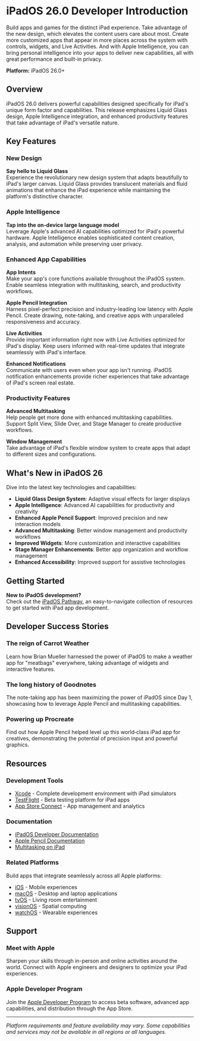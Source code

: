 # iPadOS 26.0 Developer Introduction

Build apps and games for the distinct iPad experience. Take advantage of the new design, which elevates the content users care about most. Create more customized apps that appear in more places across the system with controls, widgets, and Live Activities. And with Apple Intelligence, you can bring personal intelligence into your apps to deliver new capabilities, all with great performance and built-in privacy.

**Platform:** iPadOS 26.0+

## Overview

iPadOS 26.0 delivers powerful capabilities designed specifically for iPad's unique form factor and capabilities. This release emphasizes Liquid Glass design, Apple Intelligence integration, and enhanced productivity features that take advantage of iPad's versatile nature.

## Key Features

### New Design

**Say hello to Liquid Glass**  
Experience the revolutionary new design system that adapts beautifully to iPad's larger canvas. Liquid Glass provides translucent materials and fluid animations that enhance the iPad experience while maintaining the platform's distinctive character.

### Apple Intelligence

**Tap into the on-device large language model**  
Leverage Apple's advanced AI capabilities optimized for iPad's powerful hardware. Apple Intelligence enables sophisticated content creation, analysis, and automation while preserving user privacy.

### Enhanced App Capabilities

**App Intents**  
Make your app's core functions available throughout the iPadOS system. Enable seamless integration with multitasking, search, and productivity workflows.

**Apple Pencil Integration**  
Harness pixel-perfect precision and industry-leading low latency with Apple Pencil. Create drawing, note-taking, and creative apps with unparalleled responsiveness and accuracy.

**Live Activities**  
Provide important information right now with Live Activities optimized for iPad's display. Keep users informed with real-time updates that integrate seamlessly with iPad's interface.

**Enhanced Notifications**  
Communicate with users even when your app isn't running. iPadOS notification enhancements provide richer experiences that take advantage of iPad's screen real estate.

### Productivity Features

**Advanced Multitasking**  
Help people get more done with enhanced multitasking capabilities. Support Split View, Slide Over, and Stage Manager to create productive workflows.

**Window Management**  
Take advantage of iPad's flexible window system to create apps that adapt to different sizes and configurations.

## What's New in iPadOS 26

Dive into the latest key technologies and capabilities:

- **Liquid Glass Design System**: Adaptive visual effects for larger displays
- **Apple Intelligence**: Advanced AI capabilities for productivity and creativity
- **Enhanced Apple Pencil Support**: Improved precision and new interaction models
- **Advanced Multitasking**: Better window management and productivity workflows
- **Improved Widgets**: More customization and interactive capabilities
- **Stage Manager Enhancements**: Better app organization and workflow management
- **Enhanced Accessibility**: Improved support for assistive technologies

## Getting Started

**New to iPadOS development?**  
Check out the [iPadOS Pathway](https://developer.apple.com/ipados/), an easy-to-navigate collection of resources to get started with iPad app development.

## Developer Success Stories

### The reign of Carrot Weather
Learn how Brian Mueller harnessed the power of iPadOS to make a weather app for "meatbags" everywhere, taking advantage of widgets and interactive features.

### The long history of Goodnotes
The note-taking app has been maximizing the power of iPadOS since Day 1, showcasing how to leverage Apple Pencil and multitasking capabilities.

### Powering up Procreate
Find out how Apple Pencil helped level up this world‑class iPad app for creatives, demonstrating the potential of precision input and powerful graphics.

## Resources

### Development Tools
- [Xcode](https://developer.apple.com/xcode/) - Complete development environment with iPad simulators
- [TestFlight](https://developer.apple.com/testflight/) - Beta testing platform for iPad apps
- [App Store Connect](https://developer.apple.com/app-store-connect/) - App management and analytics

### Documentation
- [iPadOS Developer Documentation](https://developer.apple.com/documentation/ipados/)
- [Apple Pencil Documentation](https://developer.apple.com/documentation/pencilkit/)
- [Multitasking on iPad](https://developer.apple.com/design/human-interface-guidelines/multitasking/)

### Related Platforms
Build apps that integrate seamlessly across all Apple platforms:
- [iOS](iOS.md) - Mobile experiences
- [macOS](macOS.md) - Desktop and laptop applications  
- [tvOS](tvOS.md) - Living room entertainment
- [visionOS](visionOS.md) - Spatial computing
- [watchOS](watchOS.md) - Wearable experiences

## Support

### Meet with Apple
Sharpen your skills through in-person and online activities around the world. Connect with Apple engineers and designers to optimize your iPad experiences.

### Apple Developer Program
Join the [Apple Developer Program](Program.md) to access beta software, advanced app capabilities, and distribution through the App Store.

---

*Platform requirements and feature availability may vary. Some capabilities and services may not be available in all regions or all languages.*